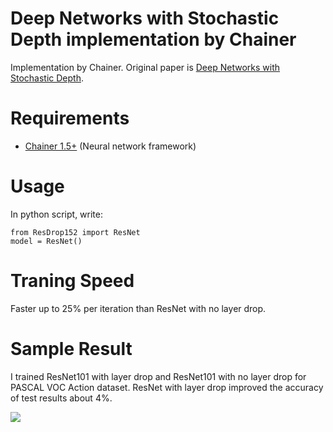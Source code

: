 Deep Networks with Stochastic Depth implementation by Chainer
========

Implementation by Chainer. Original paper is [Deep Networks with Stochastic Depth](http://arxiv.org/abs/1603.09382).

# Requirements

- [Chainer 1.5+](https://github.com/pfnet/chainer) (Neural network framework)


# Usage

In python script, write:

```
from ResDrop152 import ResNet
model = ResNet()
```


# Traning Speed

Faster up to 25% per iteration than ResNet with no layer drop.

# Sample Result

I trained ResNet101 with layer drop and ResNet101 with no layer drop for PASCAL VOC Action dataset.
ResNet with layer drop improved the accuracy of test results about 4%.

![](https://raw.githubusercontent.com/wiki/yasunorikudo/chainer-ResDrop/images/result.png)
